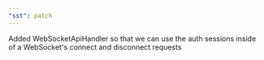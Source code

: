 ```yaml
---
"sst": patch
---
```


Added WebSocketApiHandler so that we can use the auth sessions inside of a WebSocket's connect and disconnect requests
